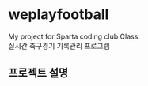 # weplayfootball

<!-- Markdown 마크다운 문법 -->
My project for Sparta coding club Class.  
실시간 축구경기 기록관리 프로그램

## 프로젝트 설명
